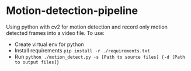 # Motion-detection-pipeline
Using python with cv2 for motion detection and record only motion detected frames into a video file.
To use:
- Create virtual env for python
- Install requirements `pip install -r ./requirements.txt`
- Run `python ./motion_detect.py -s [Path to source files] {-d [Path to output files]}`

